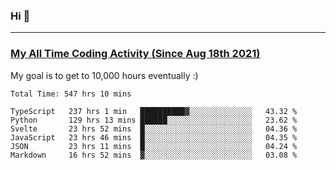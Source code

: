 ### Hi 🙂

---

### <a href="https://wakatime.com/@Eroxl">My All Time Coding Activity (Since Aug 18th 2021)</a>
My goal is to get to 10,000 hours eventually :)
<!--START_SECTION:waka-->

```text
Total Time: 547 hrs 10 mins

TypeScript   237 hrs 1 min   ██████████▓░░░░░░░░░░░░░░   43.32 %
Python       129 hrs 13 mins ██████░░░░░░░░░░░░░░░░░░░   23.62 %
Svelte       23 hrs 52 mins  █░░░░░░░░░░░░░░░░░░░░░░░░   04.36 %
JavaScript   23 hrs 46 mins  █░░░░░░░░░░░░░░░░░░░░░░░░   04.35 %
JSON         23 hrs 11 mins  █░░░░░░░░░░░░░░░░░░░░░░░░   04.24 %
Markdown     16 hrs 52 mins  ▓░░░░░░░░░░░░░░░░░░░░░░░░   03.08 %
```

<!--END_SECTION:waka-->
